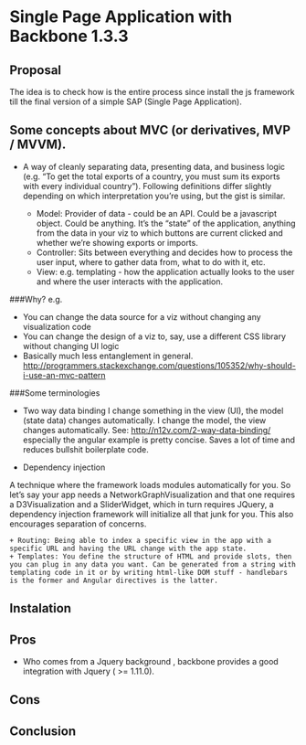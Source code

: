 # Single Page Application with Backbone 1.3.3

## Proposal

The idea is to check how is the entire process since install the js framework till the final version
of a simple SAP (Single Page Application).

## Some concepts about MVC (or derivatives, MVP / MVVM).

* A way of cleanly separating data, presenting data, and business logic (e.g. “To get the total exports of a country, you must sum its exports with every individual country”). Following definitions differ slightly depending on which interpretation you’re using, but the gist is similar.

	+ Model: Provider of data - could be an API. Could be a javascript object. Could be anything. It’s the “state” of the application, anything from the data in your viz to which buttons are current clicked and whether we’re showing exports or imports.
	+ Controller: Sits between everything and decides how to process the user input, where to gather data from, what to do with it, etc.
	+ View: e.g. templating - how the application actually looks to the user and where the user interacts with the application.

###Why? e.g.

* You can change the data source for a viz without changing any visualization code
* You can change the design of a viz to, say, use a different CSS library without changing UI logic
* Basically much less entanglement in general. http://programmers.stackexchange.com/questions/105352/why-should-i-use-an-mvc-pattern

###Some terminologies

* Two way data binding
I change something in the view (UI), the model (state data) changes automatically. I change the model, the view changes automatically. See: http://n12v.com/2-way-data-binding/ especially the angular example is pretty concise. Saves a lot of time and reduces bullshit boilerplate code.

* Dependency injection

A technique where the framework loads modules automatically for you. So let’s say your app needs a NetworkGraphVisualization and that one requires a D3Visualization and a SliderWidget, which in turn requires JQuery, a dependency injection framework will initialize all that junk for you. This also encourages separation of concerns.

	+ Routing: Being able to index a specific view in the app with a specific URL and having the URL change with the app state.
	+ Templates: You define the structure of HTML and provide slots, then you can plug in any data you want. Can be generated from a string with templating code in it or by writing html-like DOM stuff - handlebars is the former and Angular directives is the latter.


## Instalation


## Pros
- Who comes from a Jquery background , backbone provides a good integration with Jquery ( >= 1.11.0). 

## Cons


## Conclusion